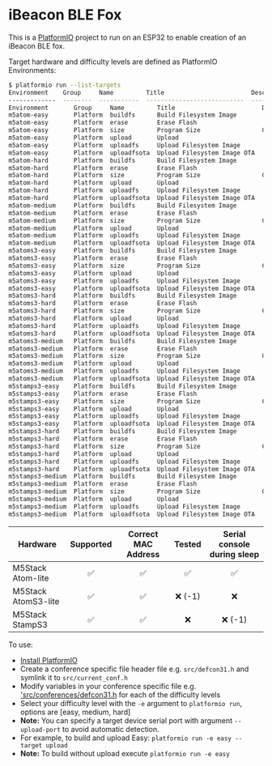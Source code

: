 # iBeacon BLE Fox
This is a [PlatformIO](https://platformio.org/) project to run on an ESP32 to enable creation of an iBeacon BLE fox. 

Target hardware and difficulty levels are defined as PlatformIO Environments:
```bash
$ platformio run --list-targets
Environment    Group     Name         Title                        Description
-------------  --------  -----------  ---------------------------  ----------------------
Environment       Group     Name         Title                        Description
m5atom-easy       Platform  buildfs      Build Filesystem Image
m5atom-easy       Platform  erase        Erase Flash
m5atom-easy       Platform  size         Program Size                 Calculate program size
m5atom-easy       Platform  upload       Upload
m5atom-easy       Platform  uploadfs     Upload Filesystem Image
m5atom-easy       Platform  uploadfsota  Upload Filesystem Image OTA
m5atom-hard       Platform  buildfs      Build Filesystem Image
m5atom-hard       Platform  erase        Erase Flash
m5atom-hard       Platform  size         Program Size                 Calculate program size
m5atom-hard       Platform  upload       Upload
m5atom-hard       Platform  uploadfs     Upload Filesystem Image
m5atom-hard       Platform  uploadfsota  Upload Filesystem Image OTA
m5atom-medium     Platform  buildfs      Build Filesystem Image
m5atom-medium     Platform  erase        Erase Flash
m5atom-medium     Platform  size         Program Size                 Calculate program size
m5atom-medium     Platform  upload       Upload
m5atom-medium     Platform  uploadfs     Upload Filesystem Image
m5atom-medium     Platform  uploadfsota  Upload Filesystem Image OTA
m5atoms3-easy     Platform  buildfs      Build Filesystem Image
m5atoms3-easy     Platform  erase        Erase Flash
m5atoms3-easy     Platform  size         Program Size                 Calculate program size
m5atoms3-easy     Platform  upload       Upload
m5atoms3-easy     Platform  uploadfs     Upload Filesystem Image
m5atoms3-easy     Platform  uploadfsota  Upload Filesystem Image OTA
m5atoms3-hard     Platform  buildfs      Build Filesystem Image
m5atoms3-hard     Platform  erase        Erase Flash
m5atoms3-hard     Platform  size         Program Size                 Calculate program size
m5atoms3-hard     Platform  upload       Upload
m5atoms3-hard     Platform  uploadfs     Upload Filesystem Image
m5atoms3-hard     Platform  uploadfsota  Upload Filesystem Image OTA
m5atoms3-medium   Platform  buildfs      Build Filesystem Image
m5atoms3-medium   Platform  erase        Erase Flash
m5atoms3-medium   Platform  size         Program Size                 Calculate program size
m5atoms3-medium   Platform  upload       Upload
m5atoms3-medium   Platform  uploadfs     Upload Filesystem Image
m5atoms3-medium   Platform  uploadfsota  Upload Filesystem Image OTA
m5stamps3-easy    Platform  buildfs      Build Filesystem Image
m5stamps3-easy    Platform  erase        Erase Flash
m5stamps3-easy    Platform  size         Program Size                 Calculate program size
m5stamps3-easy    Platform  upload       Upload
m5stamps3-easy    Platform  uploadfs     Upload Filesystem Image
m5stamps3-easy    Platform  uploadfsota  Upload Filesystem Image OTA
m5stamps3-hard    Platform  buildfs      Build Filesystem Image
m5stamps3-hard    Platform  erase        Erase Flash
m5stamps3-hard    Platform  size         Program Size                 Calculate program size
m5stamps3-hard    Platform  upload       Upload
m5stamps3-hard    Platform  uploadfs     Upload Filesystem Image
m5stamps3-hard    Platform  uploadfsota  Upload Filesystem Image OTA
m5stamps3-medium  Platform  buildfs      Build Filesystem Image
m5stamps3-medium  Platform  erase        Erase Flash
m5stamps3-medium  Platform  size         Program Size                 Calculate program size
m5stamps3-medium  Platform  upload       Upload
m5stamps3-medium  Platform  uploadfs     Upload Filesystem Image
m5stamps3-medium  Platform  uploadfsota  Upload Filesystem Image OTA
```

|Hardware |Supported |Correct MAC Address | Tested |Serial console during sleep |
|------------------- | :---------: | :-------------------: | :------: | :---------------------------: |
|M5Stack Atom-lite |✅|✅|✅|✅|
|M5Stack AtomS3-lite |✅|✅|❌ (-1) |❌|
|M5Stack StampS3 |✅|✅|❌|❌ (-1) |

To use:
- [Install PlatformIO](https://platformio.org/install/cli)
- Create a conference specific file header file e.g. `src/defcon31.h` and symlink it to `src/current_conf.h`
- Modify variables in your conference specific file e.g. ['src/conferences/defcon31.h](./src/conferences/defcon31.h) for each of the difficulty levels
- Select your difficulty level with the `-e` argument to `platformio run`, options are [easy, medium, hard]
- **Note:** You can specify a target device serial port with argument `--upload-port` to avoid automatic detection.
- For example, to build and upload Easy: `platformio run -e easy --target upload`
- **Note:** To build without upload execute `platformio run -e easy`
